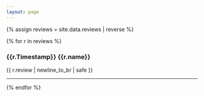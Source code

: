 ```yaml
---
layout: page
---
```


{% assign reviews = site.data.reviews | reverse %}

{% for r in reviews %}
  <p class="review">
  <h3>{{r.Timestamp}} {{r.name}}</h3>

  {{ r.review | newline_to_br | safe }}

  </p>
  <hr/>
{% endfor %}

